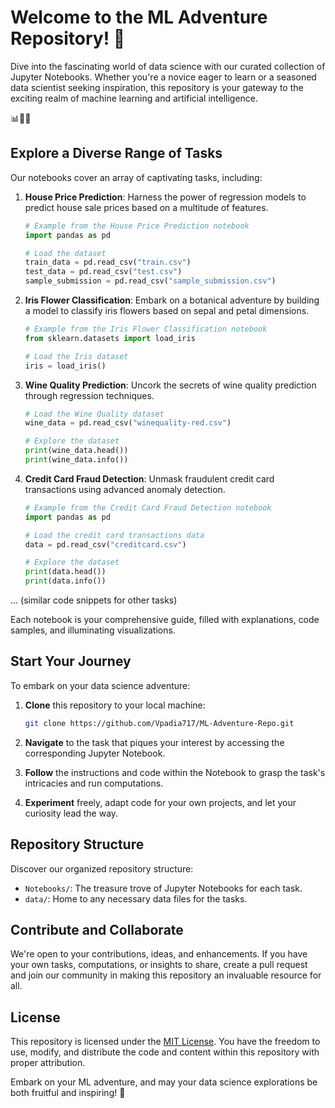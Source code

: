 # Welcome to the ML Adventure Repository! 🚀

Dive into the fascinating world of data science with our curated collection of Jupyter Notebooks. Whether you're a novice eager to learn or a seasoned data scientist seeking inspiration, this repository is your gateway to the exciting realm of machine learning and artificial intelligence.

📊🤖🧠

## Explore a Diverse Range of Tasks

Our notebooks cover an array of captivating tasks, including:

1. **House Price Prediction**: Harness the power of regression models to predict house sale prices based on a multitude of features.

   ```python
   # Example from the House Price Prediction notebook
   import pandas as pd

   # Load the dataset
   train_data = pd.read_csv("train.csv")
   test_data = pd.read_csv("test.csv")
   sample_submission = pd.read_csv("sample_submission.csv")
   ```

2. **Iris Flower Classification**: Embark on a botanical adventure by building a model to classify iris flowers based on sepal and petal dimensions.

   ```python
   # Example from the Iris Flower Classification notebook
   from sklearn.datasets import load_iris

   # Load the Iris dataset
   iris = load_iris()
   ```

3. **Wine Quality Prediction**: Uncork the secrets of wine quality prediction through regression techniques.

   ```python
   # Load the Wine Quality dataset
   wine_data = pd.read_csv("winequality-red.csv")

   # Explore the dataset
   print(wine_data.head())
   print(wine_data.info())
   ```

4. **Credit Card Fraud Detection**: Unmask fraudulent credit card transactions using advanced anomaly detection.

   ```python
   # Example from the Credit Card Fraud Detection notebook
   import pandas as pd

   # Load the credit card transactions data
   data = pd.read_csv("creditcard.csv")

   # Explore the dataset
   print(data.head())
   print(data.info())
   ```

... (similar code snippets for other tasks)

Each notebook is your comprehensive guide, filled with explanations, code samples, and illuminating visualizations.

## Start Your Journey

To embark on your data science adventure:

1. **Clone** this repository to your local machine:

   ```bash
   git clone https://github.com/Vpadia717/ML-Adventure-Repo.git
   ```

2. **Navigate** to the task that piques your interest by accessing the corresponding Jupyter Notebook.

3. **Follow** the instructions and code within the Notebook to grasp the task's intricacies and run computations.

4. **Experiment** freely, adapt code for your own projects, and let your curiosity lead the way.

## Repository Structure

Discover our organized repository structure:

- `Notebooks/`: The treasure trove of Jupyter Notebooks for each task.
- `data/`: Home to any necessary data files for the tasks.

## Contribute and Collaborate

We're open to your contributions, ideas, and enhancements. If you have your own tasks, computations, or insights to share, create a pull request and join our community in making this repository an invaluable resource for all.

## License

This repository is licensed under the [MIT License](LICENSE). You have the freedom to use, modify, and distribute the code and content within this repository with proper attribution.

Embark on your ML adventure, and may your data science explorations be both fruitful and inspiring! 🌟